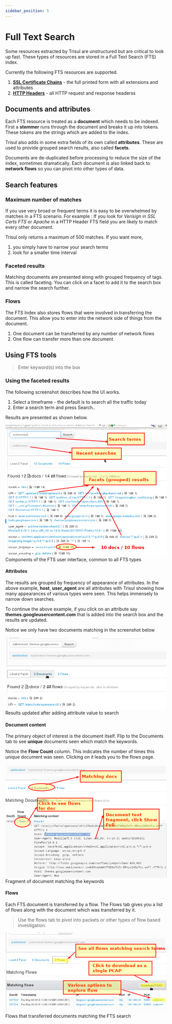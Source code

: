 ```yaml
---
sidebar_position: 5
--- 
```


# Full Text Search


Some resources extracted by Trisul are unstructured but are critical to
look up fast. These types of resources are stored in a Full Text Search
(FTS) index.

Currently the following FTS resources are supported.

1.  **[SSL Certificate Chains](ftsssl)** - the full printed form
    with all extensions and attributes
2.  **[HTTP Headers](ftshttp)** - all HTTP request and response
    headerss

## Documents and attributes

Each FTS resource is treated as a **document** which needs to be
indexed. First a **stemmer** runs through the document and breaks it up
into tokens. These tokens are the strings which are added to the index.

Trisul also adds in some extra fields of its own called **attributes**.
These are used to provide grouped search results, also called
**facets**.

Documents are de-duplicated before processing to reduce the size of the
index, sometimes dramatically. Each document is also linked back to
**network flows** so you can pivot into other types of data.

## Search features

### Maximum number of matches

If you use very broad or frequent terms it is easy to be overwhelmed by
matches in a FTS scenario. For example : If you look for *Verisign* in
*SSL Certs FTS* or *Apache* in a HTTP Header FTS field you are likely to
match every other document.

Trisul only returns a maximum of 500 matches. If you want more,

1.  you simply have to narrow your search terms
2.  look for a smaller time interval

### Faceted results

Matching documents are presented along with grouped frequency of tags.
This is called faceting. You can click on a facet to add it to the
search box and narrow the search further.

### Flows

The FTS Index also stores flows that were involved in transferring the
document. This allow you to enter into the network side of things from
the document.

1.  One document can be transferred by any number of network flows
2.  One flow can transfer more than one document

## Using FTS tools

>Enter keyword(s) into the box

### Using the faceted results

The following screenshot describes how the UI works.

1.  Select a timeframe - the default is to search all the traffic today
2.  Enter a search term and press Search..

Results are presented as shown below.

![](images/ftsi1.png)  
Components of the FTS user interface, common to all FTS types

#### Attributes

The results are grouped by frequency of appearance of attributes. In the
above example, **host**, **user_agent** are all attributes with Trisul
showing how many appearances of various types were seen. This helps
immensely to narrow down searches.

To continue the above example, if you click on an attribute say
**themes.googleusercontent.com** that is added into the search box and
the results are updated.

Notice we only have two documents matching in the screenshot below

![](images/ftsi2.png)  
Results updated after adding attribute value to search

#### Document content

The primary object of interest is the document itself. Flip to the
Documents tab to see **unique** documents seen which match the keywords.

Notice the **Flow Count** column. This indicates the number of times
this unique document was seen. Clicking on it leads you to the flows
page.

![](images/ftsi3.png)  
Fragment of document matching the keywords

#### Flows

Each FTS document is transferred by a flow. The Flows tab gives you a
list of flows along with the document which was transferred by it.

>Use the flows tab to pivot into packets or other types of flow based
investigation.


![](images/ftsi4.png)  
Flows that transferred documents matching the FTS search
